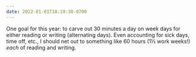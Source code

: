 ```yaml
---
date: 2022-01-01T18:19:30-0700
---
```


One goal for this year: to carve out 30 minutes a day on week days for either reading or writing (alternating days). Even accounting for sick days, time off, etc., I should net out to something like 60 hours (1½ work weeks!) *each* of reading and writing.